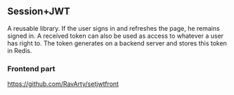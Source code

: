 ## Session+JWT

A reusable library. If the user signs in and refreshes the page, he remains signed in. A received token can also be used as access to whatever a user has right to. The token generates on a backend server and stores this token in Redis.

### Frontend part

https://github.com/RavArty/setjwtfront
